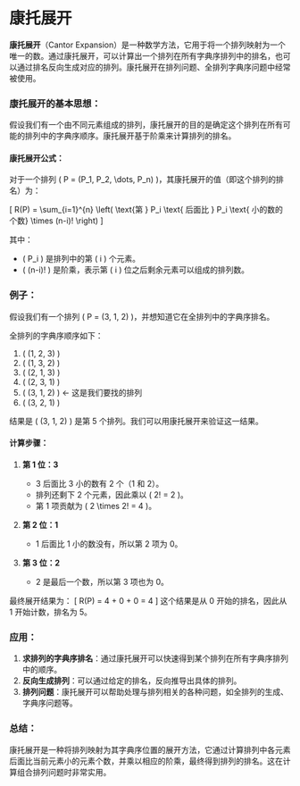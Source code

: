 # 康托展开 #
**康托展开**（Cantor Expansion）是一种数学方法，它用于将一个排列映射为一个唯一的数。通过康托展开，可以计算出一个排列在所有字典序排列中的排名，也可以通过排名反向生成对应的排列。康托展开在排列问题、全排列字典序问题中经常被使用。

### 康托展开的基本思想：
假设我们有一个由不同元素组成的排列，康托展开的目的是确定这个排列在所有可能的排列中的字典序顺序。康托展开基于阶乘来计算排列的排名。

#### 康托展开公式：
对于一个排列 \( P = (P_1, P_2, \dots, P_n) \)，其康托展开的值（即这个排列的排名）为：

\[
R(P) = \sum_{i=1}^{n} \left( \text{第 } P_i \text{ 后面比 } P_i \text{ 小的数的个数} \times (n-i)! \right)
\]

其中：
- \( P_i \) 是排列中的第 \( i \) 个元素。
- \( (n-i)! \) 是阶乘，表示第 \( i \) 位之后剩余元素可以组成的排列数。

### 例子：
假设我们有一个排列 \( P = (3, 1, 2) \)，并想知道它在全排列中的字典序排名。

全排列的字典序顺序如下：
1. \( (1, 2, 3) \)
2. \( (1, 3, 2) \)
3. \( (2, 1, 3) \)
4. \( (2, 3, 1) \)
5. \( (3, 1, 2) \) ← 这是我们要找的排列
6. \( (3, 2, 1) \)

结果是 \( (3, 1, 2) \) 是第 5 个排列。我们可以用康托展开来验证这一结果。

#### 计算步骤：
1. **第 1 位：3**
   - 3 后面比 3 小的数有 2 个（1 和 2）。
   - 排列还剩下 2 个元素，因此乘以 \( 2! = 2 \)。
   - 第 1 项贡献为 \( 2 \times 2! = 4 \)。

2. **第 2 位：1**
   - 1 后面比 1 小的数没有，所以第 2 项为 0。

3. **第 3 位：2**
   - 2 是最后一个数，所以第 3 项也为 0。

最终展开结果为：
\[
R(P) = 4 + 0 + 0 = 4
\]
这个结果是从 0 开始的排名，因此从 1 开始计数，排名为 5。

### 应用：
1. **求排列的字典序排名**：通过康托展开可以快速得到某个排列在所有字典序排列中的顺序。
2. **反向生成排列**：可以通过给定的排名，反向推导出具体的排列。
3. **排列问题**：康托展开可以帮助处理与排列相关的各种问题，如全排列的生成、字典序问题等。

### 总结：
康托展开是一种将排列映射为其字典序位置的展开方法，它通过计算排列中各元素后面比当前元素小的元素个数，并乘以相应的阶乘，最终得到排列的排名。这在计算组合排列问题时非常实用。
